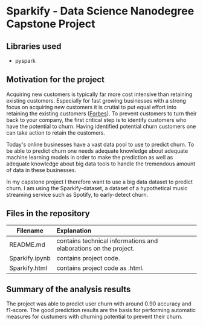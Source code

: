 # Sparkify - Data Science Nanodegree Capstone Project
## Libraries used
* pyspark
## Motivation for the project
Acquiring new customers is typically far more cost intensive than retaining existing customers. Especially for fast growing businesses with a strong focus on acquiring new customers it is crutial to put equal effort into retaining the existing customers ([Forbes][1]).
To prevent customers to turn their back to your company, the first critical step is to identify customers who have the potential to churn. Having identified potential churn customers one can take action to retain the customers. 

Today's online businesses have a vast data pool to use to predict churn. To be able to predict churn one needs adequate knowledge about adequate machine learning models in order to make the prediction as well as adequate knowledge about big data tools to handle the tremendous amount of data in these businesses. 

In my capstone project I therefore want to use a big data dataset to predict churn. I am using the Sparkify-dataset, a dataset of a hypothetical music streaming service such as Spotify, to early-detect churn.
## Files in the repository
| Filename               | Explanation                                                                                       |
| ---------------------- |:--------------------------------------------------------------------------------------------------|
| README.md              | contains technical informations and elaborations on the project.                                   |
| Sparkify.ipynb         | contains project code.                                                                             |
| Sparkify.html          | contains project code as .html.                                                                    |

## Summary of the analysis results
The project was able to predict user churn with around 0.90 accuracy and f1-score. The good prediction results are the basis for performing automatic measures for custumers with churning potential to prevent their churn.

[1]: https://www.forbes.com/sites/larrymyler/2016/06/08/acquiring-new-customers-is-important-but-retaining-them-accelerates-profitable-growth/#4314b907667
